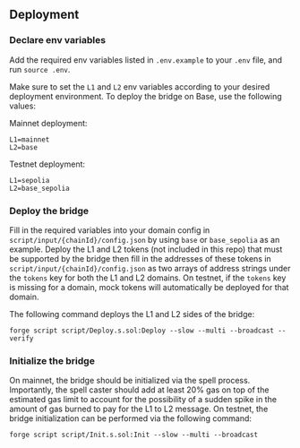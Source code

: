 ## Deployment

### Declare env variables

Add the required env variables listed in `.env.example` to your `.env` file, and run `source .env`.

Make sure to set the `L1` and `L2` env variables according to your desired deployment environment. To deploy the bridge on Base, use the following values:

Mainnet deployment:

```
L1=mainnet
L2=base
```

Testnet deployment:

```
L1=sepolia
L2=base_sepolia
```

### Deploy the bridge

Fill in the required variables into your domain config in `script/input/{chainId}/config.json` by using `base` or `base_sepolia` as an example. Deploy the L1 and L2 tokens (not included in this repo) that must be supported by the bridge then fill in the addresses of these tokens in `script/input/{chainId}/config.json` as two arrays of address strings under the `tokens` key for both the L1 and L2 domains. On testnet, if the `tokens` key is missing for a domain, mock tokens will automatically be deployed for that domain.

The following command deploys the L1 and L2 sides of the bridge:

```
forge script script/Deploy.s.sol:Deploy --slow --multi --broadcast --verify
```

### Initialize the bridge

On mainnet, the bridge should be initialized via the spell process. Importantly, the spell caster should add at least 20% gas on top of the estimated gas limit to account for the possibility of a sudden spike in the amount of gas burned to pay for the L1 to L2 message. On testnet, the bridge initialization can be performed via the following command:

```
forge script script/Init.s.sol:Init --slow --multi --broadcast
```
